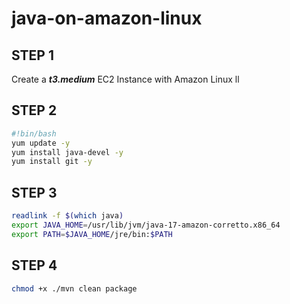 # java-on-amazon-linux

## STEP 1

Create a ***t3.medium*** EC2 Instance with Amazon Linux ll

## STEP 2

```bash
#!bin/bash
yum update -y
yum install java-devel -y
yum install git -y
```

## STEP 3

```bash
readlink -f $(which java)
export JAVA_HOME=/usr/lib/jvm/java-17-amazon-corretto.x86_64
export PATH=$JAVA_HOME/jre/bin:$PATH
```

## STEP 4

```bash
chmod +x ./mvn clean package
```
